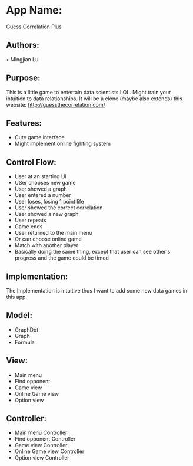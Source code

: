 # App Name: 
Guess Correlation Plus

## Authors: 
• Mingjian Lu

## Purpose:
This is a little game to entertain data scientists LOL. Might train your intuition to data relationships. It will be a clone (maybe also extends) this
website: http://guessthecorrelation.com/

## Features:
- Cute game interface
- Might implement online fighting system

## Control Flow:
- User at an starting UI
- USer chooses new game
- User showed a graph
- User entered a number
- User loses, losing 1 point life
- User showed the correct correlation
- User showed a new graph
- User repeats
- Game ends
- User returned to the main menu
- Or can choose online game
- Match with another player
- Basically doing the same thing, except that user can see other's progress and the game could be timed

## Implementation:
The Implementation is intuitive thus I want to add some new data games in this app.

## Model:
- GraphDot
- Graph
- Formula

## View:
- Main menu
- Find opponent
- Game view
- Online Game view
- Option view

## Controller:
- Main menu Controller
- Find opponent Controller
- Game view Controller
- Online Game view Controller
- Option view Controller
